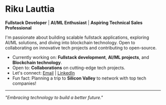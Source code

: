 # Riku Lauttia

**Fullstack Developer** | **AI/ML Enthusiast** | **Aspiring Technical Sales Professional**

I'm passionate about building scalable fullstack applications, exploring AI/ML solutions, and diving into blockchain technology. Open to collaborating on innovative tech projects and contributing to open-source.

- Currently working on: **Fullstack development**, **AI/ML projects**, and **Blockchain technology**.
- Open to: **Collaborations** on cutting-edge tech projects.
- Let's connect: [Email](mailto:riku@lauttia.com) | [LinkedIn](https://www.linkedin.com/in/rikulauttia)
- Fun fact: Planning a trip to **Silicon Valley** to network with top tech companies!

---
*"Embracing technology to build a better future."*
